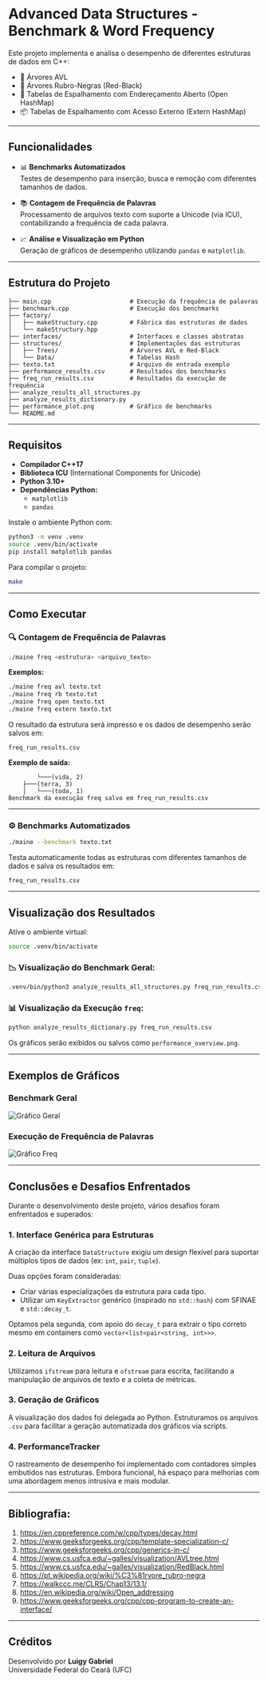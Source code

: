 # Advanced Data Structures - Benchmark & Word Frequency

Este projeto implementa e analisa o desempenho de diferentes estruturas de dados em C++:

- 🌲 Árvores AVL
- 🌳 Árvores Rubro-Negras (Red-Black)
- 🧹 Tabelas de Espalhamento com Endereçamento Aberto (Open HashMap)
- 📦 Tabelas de Espalhamento com Acesso Externo (Extern HashMap)

---

## Funcionalidades

- 📊 **Benchmarks Automatizados**  
  Testes de desempenho para inserção, busca e remoção com diferentes tamanhos de dados.

- 📚 **Contagem de Frequência de Palavras**  
  Processamento de arquivos texto com suporte a Unicode (via ICU), contabilizando a frequência de cada palavra.

- 📈 **Análise e Visualização em Python**  
  Geração de gráficos de desempenho utilizando `pandas` e `matplotlib`.

---

## Estrutura do Projeto

```text
├── main.cpp                      # Execução da frequência de palavras
├── benchmark.cpp                 # Execução dos benchmarks
├── factory/
│   ├── makeStructury.cpp         # Fábrica das estruturas de dados
│   └── makeStructury.hpp
├── interfaces/                   # Interfaces e classes abstratas
├── structures/                   # Implementações das estruturas
│   ├── Trees/                    # Árvores AVL e Red-Black
│   └── Data/                     # Tabelas Hash
├── texto.txt                     # Arquivo de entrada exemplo
├── performance_results.csv       # Resultados dos benchmarks
├── freq_run_results.csv          # Resultados da execução de frequência
├── analyze_results_all_structures.py
├── analyze_results_dictionary.py
├── performance_plot.png          # Gráfico de benchmarks
└── README.md
```

---

## Requisitos

- **Compilador C++17**
- **Biblioteca ICU** (International Components for Unicode)
- **Python 3.10+**
- **Dependências Python:**
  - `matplotlib`
  - `pandas`

Instale o ambiente Python com:

```bash
python3 -m venv .venv
source .venv/bin/activate
pip install matplotlib pandas
```

Para compilar o projeto:

```bash
make
```

---

## Como Executar

### 🔍 Contagem de Frequência de Palavras

```bash
./maine freq <estrutura> <arquivo_texto>
```

**Exemplos:**

```bash
./maine freq avl texto.txt
./maine freq rb texto.txt
./maine freq open texto.txt
./maine freq extern texto.txt
```

O resultado da estrutura será impresso e os dados de desempenho serão salvos em:

```text
freq_run_results.csv
```

**Exemplo de saída:**

```text
        └───(vida, 2)
    ├───(terra, 3)
    │   └───(toda, 1)
Benchmark da execução freq salvo em freq_run_results.csv
```

---

### ⚙️ Benchmarks Automatizados

```bash
./maine --benchmark texto.txt
```

Testa automaticamente todas as estruturas com diferentes tamanhos de dados e salva os resultados em:

```text
freq_run_results.csv
```

---

## Visualização dos Resultados

Ative o ambiente virtual:

```bash
source .venv/bin/activate
```

### 📉 Visualização do Benchmark Geral:

```bash
.venv/bin/python3 analyze_results_all_structures.py freq_run_results.csv
```

### 📊 Visualização da Execução `freq`:

```bash
python analyze_results_dictionary.py freq_run_results.csv
```

Os gráficos serão exibidos ou salvos como `performance_overview.png`.

---

## Exemplos de Gráficos

### Benchmark Geral

![Gráfico Geral](performance_analysis.png)

### Execução de Frequência de Palavras

![Gráfico Freq](performance_overview.png)

---

## Conclusões e Desafios Enfrentados

Durante o desenvolvimento deste projeto, vários desafios foram enfrentados e superados:

### 1. Interface Genérica para Estruturas

A criação da interface `DataStructure` exigiu um design flexível para suportar múltiplos tipos de dados (ex: `int`, `pair`, `tuple`).

Duas opções foram consideradas:

- Criar várias especializações da estrutura para cada tipo.
- Utilizar um `KeyExtractor` genérico (inspirado no `std::hash`) com SFINAE e `std::decay_t`.

Optamos pela segunda, com apoio do `decay_t` para extrair o tipo correto mesmo em containers como `vector<list<pair<string, int>>>`.

### 2. Leitura de Arquivos

Utilizamos `ifstream` para leitura e `ofstream` para escrita, facilitando a manipulação de arquivos de texto e a coleta de métricas.

### 3. Geração de Gráficos

A visualização dos dados foi delegada ao Python. Estruturamos os arquivos `.csv` para facilitar a geração automatizada dos gráficos via scripts.

### 4. PerformanceTracker

O rastreamento de desempenho foi implementado com contadores simples embutidos nas estruturas. Embora funcional, há espaço para melhorias com uma abordagem menos intrusiva e mais modular.

---

## Bibliografia:

1. https://en.cppreference.com/w/cpp/types/decay.html
2. https://www.geeksforgeeks.org/cpp/template-specialization-c/
3. https://www.geeksforgeeks.org/cpp/generics-in-c/
4. https://www.cs.usfca.edu/~galles/visualization/AVLtree.html
5. https://www.cs.usfca.edu/~galles/visualization/RedBlack.html
6. https://pt.wikipedia.org/wiki/%C3%81rvore_rubro-negra
7. https://walkccc.me/CLRS/Chap13/13.1/
8. https://en.wikipedia.org/wiki/Open_addressing
9. https://www.geeksforgeeks.org/cpp/cpp-program-to-create-an-interface/

---

## Créditos

Desenvolvido por **Luigy Gabriel**  
Universidade Federal do Ceará (UFC)
